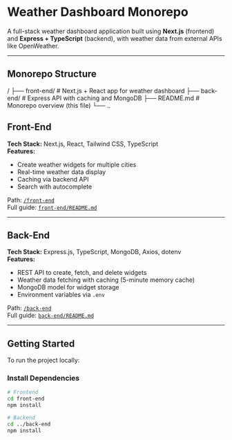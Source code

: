 #  Weather Dashboard Monorepo

A full-stack weather dashboard application built using **Next.js** (frontend) and **Express + TypeScript** (backend), with weather data from external APIs like OpenWeather.

---

## Monorepo Structure

/
├── front-end/ # Next.js + React app for weather dashboard
├── back-end/ # Express API with caching and MongoDB
├── README.md # Monorepo overview (this file)
└── ..

## Front-End

**Tech Stack:** Next.js, React, Tailwind CSS, TypeScript  
**Features:**

- Create weather widgets for multiple cities
- Real-time weather data display
- Caching via backend API
- Search with autocomplete

Path: [`/front-end`](./front-end)  
Full guide: [`front-end/README.md`](./front-end/README.md)

---

## Back-End

**Tech Stack:** Express.js, TypeScript, MongoDB, Axios, dotenv  
**Features:**

- REST API to create, fetch, and delete widgets
- Weather data fetching with caching (5-minute memory cache)
- MongoDB model for widget storage
- Environment variables via `.env`

Path: [`/back-end`](./back-end)  
Full guide: [`back-end/README.md`](./back-end/README.md)

---
## Getting Started

To run the project locally:

### Install Dependencies

```bash
# Frontend
cd front-end
npm install

# Backend
cd ../back-end
npm install


